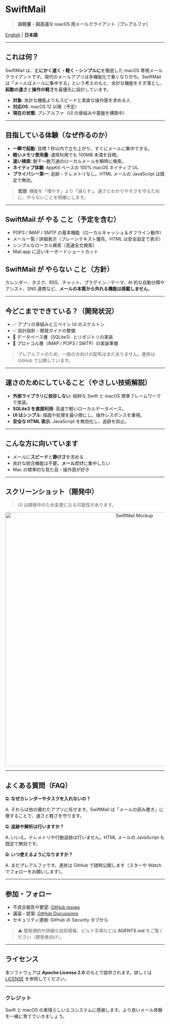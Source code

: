 # SwiftMail

> **超軽量・超高速な macOS 用メールクライアント（プレアルファ）**

[English](README.en.md) | **日本語**

---

## これは何？

SwiftMail は、**とにかく速く・軽く・シンプルに**を徹底した macOS 専用メールクライアントです。現代のメールアプリは多機能化で重くなりがち。SwiftMail は「メールはメールに集中する」という考えのもと、余計な機能をそぎ落とし、**起動の速さ**と**操作の軽さ**を最優先に設計しています。

* **対象**: 余計な機能よりもスピードと素直な操作感を求める人
* **対応OS**: macOS 12 以降（予定）
* **現在の状態**: プレアルファ（UI の骨組みや基盤を構築中）

---

## 目指している体験（なぜ作るのか）

* **一瞬で起動**: 目標 1 秒以内で立ち上がり、すぐにメールに集中できる。
* **軽いメモリ使用量**: 通常利用でも 100MB 未満を目標。
* **速い検索**: 数千〜数万通のローカルメールを瞬時に検索。
* **ネイティブ体験**: AppKit ベースの 100% macOS ネイティブ UI。
* **プライバシー第一**: 追跡・テレメトリなし。HTML メールの JavaScript は既定で無効。

> **思想**: 機能を「増やす」より「減らす」。速さとわかりやすさを守るために、やらないことを明確にします。

---

## SwiftMail が **やる** こと（予定を含む）

* POP3 / IMAP / SMTP の基本機能（ローカルキャッシュ＆オフライン動作）
* メール一覧 / 詳細表示（プレーンテキスト優先、HTML は安全設定で表示）
* シンプルなローカル検索（高速全文検索）
* Mail.app に近いキーボードショートカット

## SwiftMail が **やらない** こと（方針）

カレンダー、タスク、RSS、チャット、プラグイン／テーマ、AI 的な自動分類やアシスト、SNS 連携など、**メールの本質から外れる機能は搭載しません**。

---

## 今どこまでできている？（開発状況）

* ✅ アプリの骨組みと三ペイン UI のスケルトン
* ✅ 設計指針・開発ガイドの整備
* 🚧 データベース層（SQLite3）とリポジトリの実装
* 🚧 プロトコル層（IMAP / POP3 / SMTP）の実装準備

> プレアルファのため、一般の方向けの配布はまだありません。進捗は GitHub で公開しています。

---

## 速さのためにしていること（やさしい技術解説）

* **外部ライブラリに依存しない**: 純粋な Swift と macOS 標準フレームワークで実装。
* **SQLite3 を直接利用**: 高速で軽いローカルデータベース。
* **UI はシンプル**: 描画や処理を最小限にし、操作レスポンスを重視。
* **安全な HTML 表示**: JavaScript を無効化し、追跡を抑止。

---

## こんな方に向いています

* メールに**スピード**と**静けさ**を求める
* 余計な統合機能は不要。**メールだけ**に集中したい
* Mac の標準的な見た目・操作感が好き

---

## スクリーンショット（開発中）

> UI は開発中のため変更になる可能性があります。

<p align="center">
  <img src="assets/mockup-main.png" alt="SwiftMail Mockup" width="800" />
</p>

---

## よくある質問（FAQ）

**Q. なぜカレンダーやタスクを入れないの？**

A. それらは他の優れたアプリに任せます。SwiftMail は「メールの読み書き」に徹することで、速さと軽さを守ります。

**Q. 追跡や解析は行いますか？**

A. いいえ。テレメトリや行動追跡は行いません。HTML メールの JavaScript も既定で無効です。

**Q. いつ使えるようになりますか？**

A. まだプレアルファです。進捗は GitHub で随時公開します（スターや Watch でフォローをお願いします）。

---

## 参加・フォロー

* 不具合報告や要望: [GitHub Issues](../../issues)
* 議論・提案: [GitHub Discussions](../../discussions)
* セキュリティ連絡: GitHub の Security タブから

> ⚠️ 開発規約や詳細な技術情報、ビルド手順などは **AGENTS.md** をご覧ください（開発者向け）。

---

## ライセンス

本ソフトウェアは **Apache License 2.0** のもとで提供されます。詳しくは [LICENSE](LICENSE) を参照してください。

---

### クレジット

Swift と macOS の素晴らしいエコシステムに感謝します。より良いメール体験を一緒に育てていきましょう。
